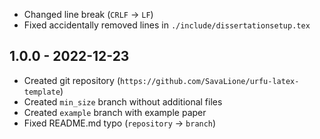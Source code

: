 - Changed line break (``CRLF`` -> ``LF``)
- Fixed accidentally removed lines in ``./include/dissertationsetup.tex``

1.0.0 - 2022-12-23
------------------
- Created git repository (``https://github.com/SavaLione/urfu-latex-template``)
- Created ``min_size`` branch without additional files
- Created ``example`` branch with example paper
- Fixed README.md typo (``repository`` -> ``branch``)

